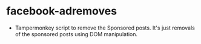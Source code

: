 # facebook-adremoves
* Tampermonkey script to remove the Sponsored posts. It's just removals of the sponsored posts using DOM manipulation.
